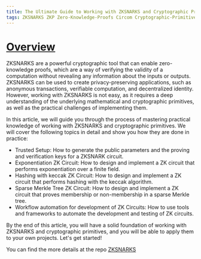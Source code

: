 ```yaml
---
title: The Ultimate Guide to Working with ZKSNARKS and Cryptographic Primitives - From Trusted Setup to Workflow Automation
tags: ZKSNARKS ZKP Zero-Knowledge-Proofs Circom Cryptographic-Primitives Trusted-setup Powers-of-Tau Groth16 Sparse-Merkle-Tree keccak Exponentiation workflow-automation
---
```



# [Overview](#overview)

ZKSNARKS are a powerful cryptographic tool that can enable zero-knowledge proofs, which are a way of verifying the validity of a computation without revealing any information about the inputs or outputs. ZKSNARKS can be used to create privacy-preserving applications, such as anonymous transactions, verifiable computation, and decentralized identity. However, working with ZKSNARKS is not easy, as it requires a deep understanding of the underlying mathematical and cryptographic primitives, as well as the practical challenges of implementing them.

In this article, we will guide you through the process of mastering practical knowledge of working with ZKSNARKS and cryptographic primitives. We will cover the following topics in detail and show you how they are done in practice:

- Trusted Setup: How to generate the public parameters and the proving and verification keys for a ZKSNARK circuit.
- Exponentiation ZK Circuit: How to design and implement a ZK circuit that performs exponentiation over a finite field.
- Hashing with keccak ZK Circuit: How to design and implement a ZK circuit that performs hashing with the keccak algorithm.
- Sparse Merkle Tree ZK Circuit: How to design and implement a ZK circuit that proves membership or non-membership in a sparse Merkle tree.
- Workflow automation for development of ZK Circuits: How to use tools and frameworks to automate the development and testing of ZK circuits.

By the end of this article, you will have a solid foundation of working with ZKSNARKS and cryptographic primitives, and you will be able to apply them to your own projects. Let's get started!

You can find the more details at the repo [ZKSNARKS](https://github.com/thogiti/EFPSEZKFellowSummer/tree/main/Module%206%20-%20Intro%20to%20Circuits)
